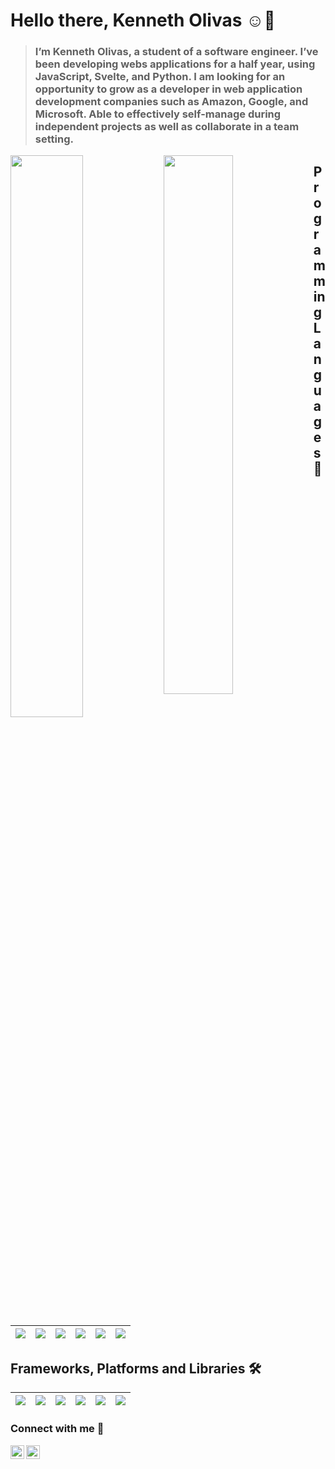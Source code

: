
# Hello there, Kenneth Olivas ☺👋

> ### I’m Kenneth Olivas, a student of a software engineer. I’ve been developing webs applications for a half year, using JavaScript, Svelte, and Python. I am looking for an opportunity to grow as a developer in web application development companies such as Amazon, Google, and Microsoft. Able to effectively self-manage during independent projects as well as collaborate in a team setting.


<img align="left" width="48%" src="https://github-readme-stats.vercel.app/api?username=KennethOlivas&show_icons=true&theme=tokyonight"/>

<img align="left" width="47%" src="https://github-readme-stats.vercel.app/api/top-langs/?username=anuraghazra&layout=compact&show_icons=true&theme=tokyonight"/>

## Programming Languages 🤩
| <img align="center" atl="javascript" src="https://img.shields.io/badge/javascript-%23323330.svg?style=for-the-badge&logo=javascript&logoColor=5E87CE&color=1A1B27"/> | <img align="center" atl="pyhton" src="https://img.shields.io/badge/python-3670A0?style=for-the-badge&logo=python&logoColor=5E87CE&color=1A1B27"/> |<img align="center" atl="C#" src="https://img.shields.io/badge/c%23-%23239120.svg?style=for-the-badge&logo=c-sharp&logoColor=5E87CE&color=1A1B27"/>  | <img align="center" atl="kotlin" src="https://img.shields.io/badge/kotlin-%230095D5.svg?style=for-the-badge&logo=kotlin&logoColor=5E87CE&color=1A1B27"/> |<img align="center" atl="java" src="https://img.shields.io/badge/java-%23ED8B00.svg?style=for-the-badge&logo=java&logoColor=5E87CE&color=1A1B27"/>| <img align="center" atl="typescript" src="https://img.shields.io/badge/typescript-%23007ACC.svg?style=for-the-badge&logo=typescript&logoColor=5E87CE&color=1A1B27"/>| 
|--|--|--|--|--|--|

## Frameworks, Platforms and Libraries 🛠
| <img align="center" atl="react" src="https://img.shields.io/badge/react-%2320232a.svg?style=for-the-badge&logo=react&logoColor=BE90F2&color=1A1B27"/> | <img align="center" atl="svelte" src="https://img.shields.io/badge/svelte-%23f1413d.svg?style=for-the-badge&logo=svelte&logoColor=BE90F2&color=1A1B27"/> | <img align="center" atl="svelte" src="https://img.shields.io/badge/vuejs-%2335495e.svg?style=for-the-badge&logo=vuedotjs&logoColor=BE90F2&color=1A1B27"/> | <img align="center" atl="svelte" src="https://img.shields.io/badge/Next-black?style=for-the-badge&logo=next.js&logoColor=BE90F2&color=1A1B27"/> | <img align="center" atl="svelte" src="https://img.shields.io/badge/.NET-5C2D91?style=for-the-badge&logo=.net&logoColor=BE90F2&color=1A1B27"/>  | <img align="center" atl="svelte" src="https://img.shields.io/badge/flask-%23000.svg?style=for-the-badge&logo=flask&logoColor=BE90F2&color=1A1B27"/> |
|--|--|--|--|--|--|

### Connect with me 👔

[<img align="left" alt="LinkedIn" width="22px" src="https://cdn.jsdelivr.net/npm/simple-icons@6.6.0/icons/linkedin.svg" />][linkedin]
[<img align="left" alt="Instagram" width="22px" src="https://cdn.jsdelivr.net/npm/simple-icons@6.6.0/icons/instagram.svg" />][instagram]


[instagram]: https://www.instagram.com/kenneth_olivas
[linkedin]: https://www.linkedin.com/in/kenneth-olivas-027153208
